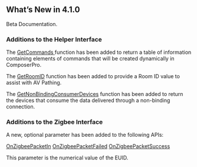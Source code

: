 
## What’s New in 4.1.0

Beta Documentation.

### Additions to the Helper Interface

The [GetCommands ][1]function has been added to return a table of information containing elements of commands that will be created dynamically in ComposerPro.

The [GetRoomID][2] function has been added to provide a Room ID value to assist with AV Pathing.

The [GetNonBindingConsumerDevices][3] function has been added to return the devices that consume the data delivered through a non-binding connection.


### Additions to the Zigbee Interface

A new, optional parameter has been added to the following APIs:

[OnZigbeePacketIn][4]
[OnZigbeePacketFailed][5]
[OnZigbeePacketSuccess][6]

This parameter is the numerical value of the EUID.

[1]:	https://snap-one.github.io/docs-driverworks-api/#helper-interface-getcommands
[2]:	https://snap-one.github.io/docs-driverworks-api/#helper-interface-getroomid
[3]:	https://snap-one.github.io/docs-driverworks-api/#helper-interface-getnonbindingconsumerdevices
[4]:	https://snap-one.github.io/docs-driverworks-api/#zigbee-interface-onzigbeepacketin
[5]:	https://snap-one.github.io/docs-driverworks-api/#zigbee-interface-onzigbeepacketfailed
[6]:	https://snap-one.github.io/docs-driverworks-api/#zigbee-interface-onzigbeepacketsuccess